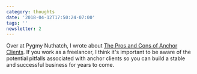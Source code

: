```yaml
---
category: thoughts
date: '2018-04-12T17:50:24-07:00'
tags: ''
newsletter: 2
---
```


Over at Pygmy Nuthatch, I wrote about [The Pros and Cons of Anchor Clients](https://pygmynuthatch.com/20180410/the-pros-and-cons-of-anchor-clients). If you work as a freelancer, I think it's important to be aware of the potential pitfalls associated with anchor clients so you can build a stable and successful business for years to come.